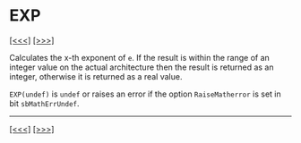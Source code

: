 # EXP

[\[\<\<\<\]](ug_25.57.md) [\[\>\>\>\]](ug_25.59.md)

Calculates the x-th exponent of `e`. If the result is within the range
of an integer value on the actual architecture then the result is
returned as an integer, otherwise it is returned as a real value.

`EXP(undef)` is `undef` or raises an error if the option
`RaiseMatherror` is set in bit `sbMathErrUndef`.

-----

[\[\<\<\<\]](ug_25.57.md) [\[\>\>\>\]](ug_25.59.md)
